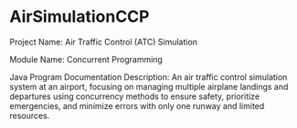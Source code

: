 # AirSimulationCCP

Project Name: Air Traffic Control (ATC) Simulation

Module Name: Concurrent Programming

Java Program
Documentation
Description: An air traffic control simulation system at an airport, focusing on managing multiple airplane landings and departures using concurrency methods to ensure safety, prioritize emergencies, and minimize errors with only one runway and limited resources.
